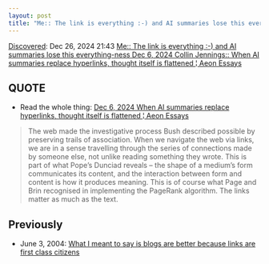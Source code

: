 ```yaml
---
layout: post
title: "Me:: The link is everything :-) and AI summaries lose this everything-ness Dec 6, 2024 Collin Jennings:: When AI summaries replace hyperlinks, thought itself is flattened | Aeon Essays"
---
```

[Discovered](http://rolandtanglao.com/2020/07/29/p1-blogthis-checkvist-list-links-to-blog/): Dec 26, 2024 21:43  [Me:: The link is everything :-) and AI summaries lose this everything-ness Dec 6, 2024 Collin Jennings:: When AI summaries replace hyperlinks, thought itself is flattened ¦ Aeon Essays](https://aeon.co/essays/when-ai-summaries-replace-hyperlinks-thought-itself-is-flattened)

## QUOTE
* Read the whole thing: [Dec 6, 2024 When AI summaries replace hyperlinks, thought itself is flattened ¦ Aeon Essays](https://aeon.co/essays/when-ai-summaries-replace-hyperlinks-thought-itself-is-flattened)

> The web made the investigative process Bush described possible by preserving trails of association. When we navigate the web via links, we are in a sense travelling through the series of connections made by someone else, not unlike reading something they wrote. This is part of what Pope’s Dunciad reveals – the shape of a medium’s form communicates its content, and the interaction between form and content is how it produces meaning. This is of course what Page and Brin recognised in implementing the PageRank algorithm. The links matter as much as the text.

## Previously
* June 3, 2004: [What I meant to say is blogs are better because links are first class citizens](http://rolandtanglao.com/2004/06/03/what-i-meant-to-say-is-blogs-are-better-because-links-are-first-class-citizens/)
